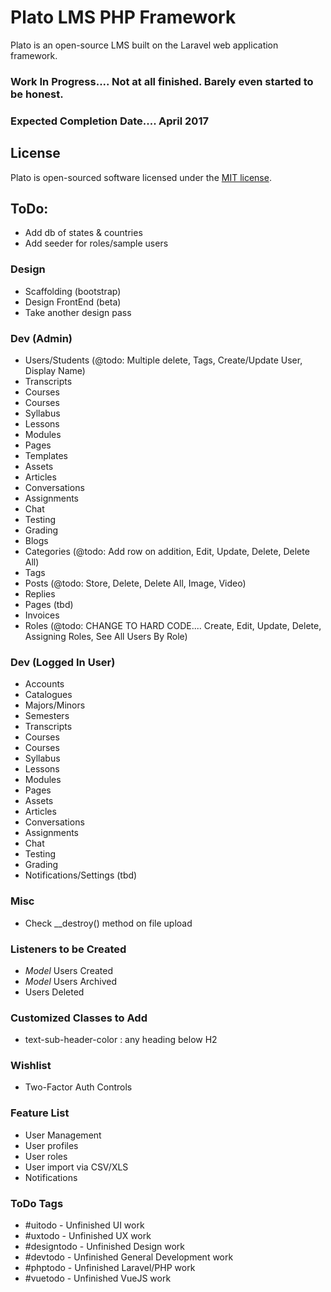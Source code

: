 # Plato LMS PHP Framework

Plato is an open-source LMS built on the Laravel web application framework.

### Work In Progress.... Not at all finished. Barely even started to be honest.
### Expected Completion Date.... April 2017

## License

Plato is open-sourced software licensed under the [MIT license](http://opensource.org/licenses/MIT).

## ToDo:
- Add db of states & countries
- Add seeder for roles/sample users

### Design
- Scaffolding (bootstrap)
- Design FrontEnd (beta)
- Take another design pass

### Dev (Admin)
- Users/Students (@todo: Multiple delete, Tags, Create/Update User, Display Name)
- Transcripts
- Courses
 - Courses
 - Syllabus
 - Lessons
 - Modules
 - Pages
 - Templates
 - Assets
 - Articles
 - Conversations
 - Assignments
 - Chat
 - Testing
 - Grading
- Blogs
 - Categories (@todo: Add row on addition, Edit, Update, Delete, Delete All)
 - Tags
 - Posts (@todo: Store, Delete, Delete All, Image, Video)
 - Replies
- Pages (tbd)
- Invoices
- Roles (@todo: CHANGE TO HARD CODE.... Create, Edit, Update, Delete, Assigning Roles, See All Users By Role)

### Dev (Logged In User)
- Accounts
- Catalogues
- Majors/Minors
- Semesters
- Transcripts
- Courses
 - Courses
 - Syllabus
 - Lessons
 - Modules
 - Pages
 - Assets
 - Articles
 - Conversations
 - Assignments
 - Chat
 - Testing
 - Grading
- Notifications/Settings (tbd)

### Misc
- Check __destroy() method on file upload

### Listeners to be Created
- *Model* Users Created
- *Model* Users Archived
- Users Deleted

### Customized Classes to Add
- text-sub-header-color : any heading below H2

### Wishlist
- Two-Factor Auth Controls

### Feature List
- User Management
 - User profiles
 - User roles
 - User import via CSV/XLS
- Notifications


### ToDo Tags
- #uitodo - Unfinished UI work
- #uxtodo - Unfinished UX work
- #designtodo - Unfinished Design work
- #devtodo - Unfinished General Development work
- #phptodo - Unfinished Laravel/PHP work
- #vuetodo - Unfinished VueJS work
